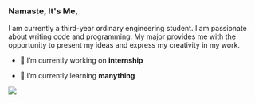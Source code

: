 ### Namaste, It's Me,

I am currently a third-year ordinary engineering student. I am passionate about writing code and programming. My major provides me with the opportunity to present my ideas and express my creativity in my work.</h3>

- 🔭 I’m currently working on **internship**

- 🌱 I’m currently learning **manything**


<p align="left">
  <a target="_blank"><img src="https://img.shields.io/badge/HTML5-E34F26?style=for-the-badge&logo=html5&logoColor=white"></img></a>
</p>

